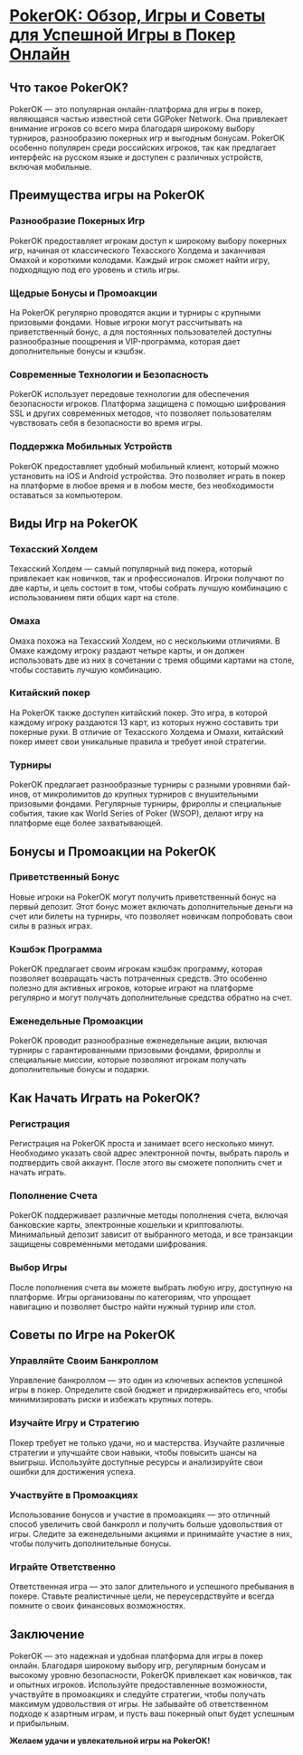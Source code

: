 # [PokerOK: Обзор, Игры и Советы для Успешной Игры в Покер Онлайн](https://click.ggpartners.com/?serial=592\&creative_id=153\&anid=polzovat_publish)

## Что такое PokerOK?

PokerOK — это популярная онлайн-платформа для игры в покер, являющаяся частью известной сети GGPoker Network. Она привлекает внимание игроков со всего мира благодаря широкому выбору турниров, разнообразию покерных игр и выгодным бонусам. PokerOK особенно популярен среди российских игроков, так как предлагает интерфейс на русском языке и доступен с различных устройств, включая мобильные.

## Преимущества игры на PokerOK

### Разнообразие Покерных Игр

PokerOK предоставляет игрокам доступ к широкому выбору покерных игр, начиная от классического Техасского Холдема и заканчивая Омахой и короткими колодами. Каждый игрок сможет найти игру, подходящую под его уровень и стиль игры.

### Щедрые Бонусы и Промоакции

На PokerOK регулярно проводятся акции и турниры с крупными призовыми фондами. Новые игроки могут рассчитывать на приветственный бонус, а для постоянных пользователей доступны разнообразные поощрения и VIP-программа, которая дает дополнительные бонусы и кэшбэк.

### Современные Технологии и Безопасность

PokerOK использует передовые технологии для обеспечения безопасности игроков. Платформа защищена с помощью шифрования SSL и других современных методов, что позволяет пользователям чувствовать себя в безопасности во время игры.

### Поддержка Мобильных Устройств

PokerOK предоставляет удобный мобильный клиент, который можно установить на iOS и Android устройства. Это позволяет играть в покер на платформе в любое время и в любом месте, без необходимости оставаться за компьютером.

## Виды Игр на PokerOK

### Техасский Холдем

Техасский Холдем — самый популярный вид покера, который привлекает как новичков, так и профессионалов. Игроки получают по две карты, и цель состоит в том, чтобы собрать лучшую комбинацию с использованием пяти общих карт на столе.

### Омаха

Омаха похожа на Техасский Холдем, но с несколькими отличиями. В Омахе каждому игроку раздают четыре карты, и он должен использовать две из них в сочетании с тремя общими картами на столе, чтобы составить лучшую комбинацию.

### Китайский покер

На PokerOK также доступен китайский покер. Это игра, в которой каждому игроку раздаются 13 карт, из которых нужно составить три покерные руки. В отличие от Техасского Холдема и Омахи, китайский покер имеет свои уникальные правила и требует иной стратегии.

### Турниры

PokerOK предлагает разнообразные турниры с разными уровнями бай-инов, от микролимитов до крупных турниров с внушительными призовыми фондами. Регулярные турниры, фрироллы и специальные события, такие как World Series of Poker (WSOP), делают игру на платформе еще более захватывающей.

## Бонусы и Промоакции на PokerOK

### Приветственный Бонус

Новые игроки на PokerOK могут получить приветственный бонус на первый депозит. Этот бонус может включать дополнительные деньги на счет или билеты на турниры, что позволяет новичкам попробовать свои силы в разных играх.

### Кэшбэк Программа

PokerOK предлагает своим игрокам кэшбэк программу, которая позволяет возвращать часть потраченных средств. Это особенно полезно для активных игроков, которые играют на платформе регулярно и могут получать дополнительные средства обратно на счет.

### Еженедельные Промоакции

PokerOK проводит разнообразные еженедельные акции, включая турниры с гарантированными призовыми фондами, фрироллы и специальные миссии, которые позволяют игрокам получать дополнительные бонусы и подарки.

## Как Начать Играть на PokerOK?

### Регистрация

Регистрация на PokerOK проста и занимает всего несколько минут. Необходимо указать свой адрес электронной почты, выбрать пароль и подтвердить свой аккаунт. После этого вы сможете пополнить счет и начать играть.

### Пополнение Счета

PokerOK поддерживает различные методы пополнения счета, включая банковские карты, электронные кошельки и криптовалюты. Минимальный депозит зависит от выбранного метода, и все транзакции защищены современными методами шифрования.

### Выбор Игры

После пополнения счета вы можете выбрать любую игру, доступную на платформе. Игры организованы по категориям, что упрощает навигацию и позволяет быстро найти нужный турнир или стол.

## Советы по Игре на PokerOK

### Управляйте Своим Банкроллом

Управление банкроллом — это один из ключевых аспектов успешной игры в покер. Определите свой бюджет и придерживайтесь его, чтобы минимизировать риски и избежать крупных потерь.

### Изучайте Игру и Стратегию

Покер требует не только удачи, но и мастерства. Изучайте различные стратегии и улучшайте свои навыки, чтобы повысить шансы на выигрыш. Используйте доступные ресурсы и анализируйте свои ошибки для достижения успеха.

### Участвуйте в Промоакциях

Использование бонусов и участие в промоакциях — это отличный способ увеличить свой банкролл и получить больше удовольствия от игры. Следите за еженедельными акциями и принимайте участие в них, чтобы получить дополнительные бонусы.

### Играйте Ответственно

Ответственная игра — это залог длительного и успешного пребывания в покере. Ставьте реалистичные цели, не переусердствуйте и всегда помните о своих финансовых возможностях.

## Заключение

PokerOK — это надежная и удобная платформа для игры в покер онлайн. Благодаря широкому выбору игр, регулярным бонусам и высокому уровню безопасности, PokerOK привлекает как новичков, так и опытных игроков. Используйте предоставленные возможности, участвуйте в промоакциях и следуйте стратегии, чтобы получать максимум удовольствия от игры. Не забывайте об ответственном подходе к азартным играм, и пусть ваш покерный опыт будет успешным и прибыльным.

**Желаем удачи и увлекательной игры на PokerOK!**
